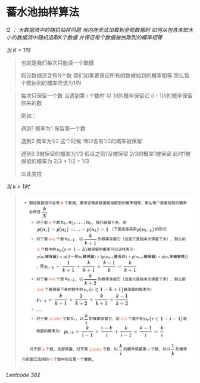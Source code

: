 # 蓄水池抽样算法



*Q ： 大数据流中的随机抽样问题    当内存无法加载到全部数据时 如何从包含未知大小的数据流中随机选取K个数据 并保证每个数据被抽取到的概率相等*



*当 K = 1时*

> 也就是我们每次只能读一个数据
>
> 假设数据流含有N个数   我们如果要保证所有的数被抽到的概率相等  那么每个数抽到的概率应该为1/N



> 每次只保留一个数   当遇到第 i 个数时  以 1/i的概率保留它  (i - 1)/i的概率保留原来的数
>
> 例如：
>
> 遇到1 概率为1  保留第一个数
>
> 遇到2 概率为1/2  这个时候  1和2各有1/2的概率被保留
>
> 遇到3  3被保留的概率为1/3  假设之前1没被保留   2/3的概率1被保留  此时1被保留的概率为 2/3 * 1/2 = 1/3  
>
> 以此类推



*当 k > 1时*

> ![avatar](./img/蓄水池抽样.png)



*Leetcode 382*